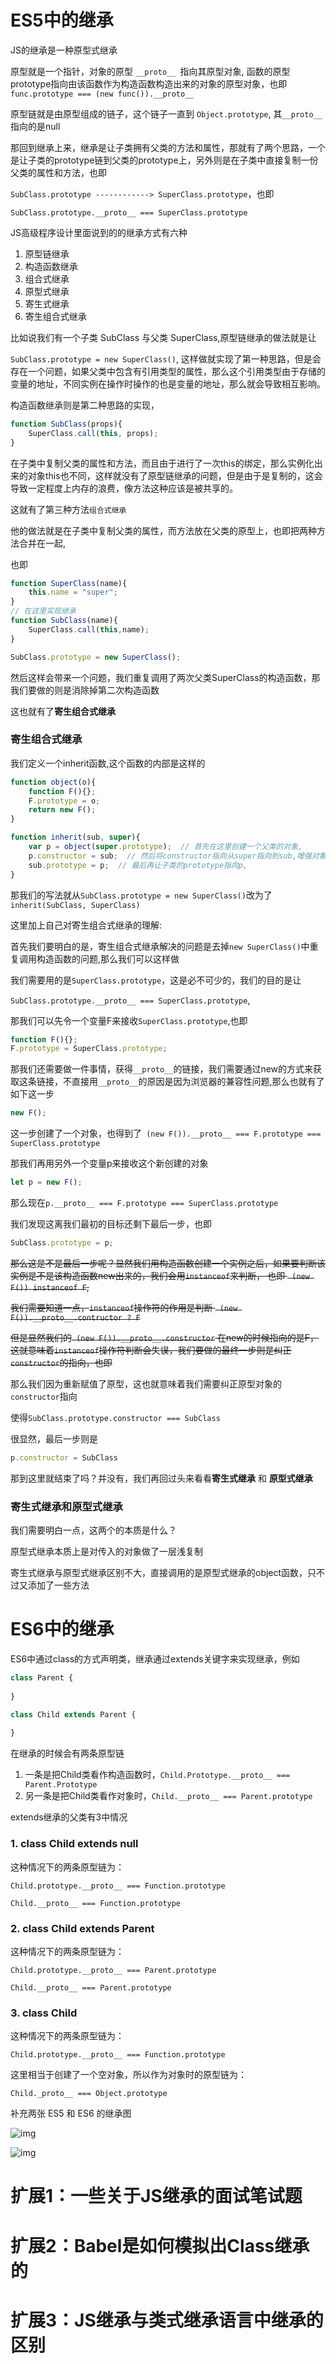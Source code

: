 # ES5中的继承 

JS的继承是一种原型式继承

原型就是一个指针，对象的原型 `__proto__ `指向其原型对象, 函数的原型prototype指向由该函数作为构造函数构造出来的对象的原型对象，也即`func.prototype === (new func()).__proto__`

原型链就是由原型组成的链子，这个链子一直到 `Object.prototype`, 其`__proto__`指向的是null

那回到继承上来，继承是让子类拥有父类的方法和属性，那就有了两个思路，一个是让子类的prototype链到父类的prototype上，另外则是在子类中直接复制一份父类的属性和方法，也即

`SubClass.prototype ------------> SuperClass.prototype`，也即

`SubClass.prototype.__proto__ === SuperClass.prototype`

JS高级程序设计里面说到的的继承方式有六种

1. 原型链继承
2. 构造函数继承
3. 组合式继承
4. 原型式继承
5. 寄生式继承
6. 寄生组合式继承

比如说我们有一个子类 SubClass 与父类 SuperClass,原型链继承的做法就是让

`SubClass.prototype = new SuperClass()`, 这样做就实现了第一种思路，但是会存在一个问题，如果父类中包含有引用类型的属性，那么这个引用类型由于存储的变量的地址，不同实例在操作时操作的也是变量的地址，那么就会导致相互影响。

构造函数继承则是第二种思路的实现，

``` javascript
function SubClass(props){
    SuperClass.call(this, props);
}
```

在子类中复制父类的属性和方法，而且由于进行了一次this的绑定，那么实例化出来的对象this也不同，这样就没有了原型链继承的问题，但是由于是复制的，这会导致一定程度上内存的浪费，像方法这种应该是被共享的。

这就有了第三种方法`组合式继承`

他的做法就是在子类中复制父类的属性，而方法放在父类的原型上，也即把两种方法合并在一起,

也即

``` javascript
function SuperClass(name){
    this.name = "super";
}
// 在这里实现继承
function SubClass(name){
    SuperClass.call(this,name);
}

SubClass.prototype = new SuperClass();


```

然后这样会带来一个问题，我们重复调用了两次父类SuperClass的构造函数，那我们要做的则是消除掉第二次构造函数

这也就有了**寄生组合式继承**

### 寄生组合式继承

我们定义一个inherit函数,这个函数的内部是这样的

``` javascript
function object(o){
    function F(){};
    F.prototype = o;
    return new F();
}

function inherit(sub, super){
    var p = object(super.prototype);  // 首先在这里创建一个父类的对象, 
    p.constructor = sub;  // 然后将constructor指向从super指向到sub,增强对象
    sub.prototype = p;  // 最后再让子类的prototype指向p, 
}

```

那我们的写法就从`SubClass.prototype = new SuperClass()`改为了 `inherit(SubClass, SuperClass)`

这里加上自己对寄生组合式继承的理解:

首先我们要明白的是，寄生组合式继承解决的问题是去掉`new SuperClass()`中重复调用构造函数的问题,那么我们可以这样做

我们需要用的是`SuperClass.prototype`，这是必不可少的，我们的目的是让

`SubClass.prototype.__proto__ === SuperClass.prototype`,

那我们可以先令一个变量F来接收`SuperClass.prototype`,也即

``` javascript
function F(){};
F.prototype = SuperClass.prototype;
```

那我们还需要做一件事情，获得`__proto__`的链接，我们需要通过new的方式来获取这条链接，不直接用`__proto__`的原因是因为浏览器的兼容性问题,那么也就有了如下这一步

``` javascript
new F();
```

这一步创建了一个对象，也得到了` (new F()).__proto__ === F.prototype === SuperClass.prototype`

那我们再用另外一个变量p来接收这个新创建的对象

``` javascript
let p = new F();
```

那么现在` p.__proto__ === F.prototype === SuperClass.prototype `

我们发现这离我们最初的目标还剩下最后一步，也即

``` javascript
SubClass.prototype = p;
```

~~那么这是不是最后一步呢？显然我们用构造函数创建一个实例之后，如果要判断该实例是不是该构造函数new出来的，我们会用`instanceof`来判断， 也即 ` (new F()) instanceof F`,~~

~~我们需要知道一点，`instanceof`操作符的作用是判断 `  (new F()).__proto__.contructor ? F `~~

~~但是显然我们的` (new F()).__proto__.constructor` 在new的时候指向的是F，这就意味着`instanceof`操作符判断会失误，我们要做的最终一步则是纠正`constructor`的指向，也即~~

那么我们因为重新赋值了原型，这也就意味着我们需要纠正原型对象的`constructor`指向

使得`SubClass.prototype.constructor === SubClass`

很显然，最后一步则是

``` javascript
p.constructor = SubClass
```

那到这里就结束了吗？并没有，我们再回过头来看看**寄生式继承** 和  **原型式继承**

### 寄生式继承和原型式继承

我们需要明白一点，这两个的本质是什么？

原型式继承本质上是对传入的对象做了一层浅复制

寄生式继承与原型式继承区别不大，直接调用的是原型式继承的object函数，只不过又添加了一些方法

# ES6中的继承

ES6中通过class的方式声明类，继承通过extends关键字来实现继承，例如

```javascript
class Parent {
    
}

class Child extends Parent {
    
}
```



在继承的时候会有两条原型链

1. 一条是把Child类看作构造函数时，`Child.Prototype.__proto__ === Parent.Prototype`
2. 另一条是把Child类看作对象时，`Child.__proto__ === Parent.prototype`



extends继承的父类有3中情况

### 1. class Child extends null 

这种情况下的两条原型链为：

`Child.prototype.__proto__ === Function.prototype`

`Child.__proto__ === Function.prototype`

### 2. class Child extends Parent

这种情况下的两条原型链为：

`Child.prototype.__proto__ === Parent.prototype`

`Child.__proto__ === Parent.prototype`

### 3. class Child

这种情况下的两条原型链为：

`Child.prototype.__proto__ === Function.prototype`

这里相当于创建了一个空对象，所以作为对象时的原型链为：

`Child._proto__ === Object.prototype`

补充两张 ES5 和 ES6 的继承图

![img](http://img.keenwon.com/2016/03/20160314212504_39150.png)



![img](http://img.keenwon.com/2016/01/20160116201909_44777.png)

# 扩展1：一些关于JS继承的面试笔试题



# 扩展2：Babel是如何模拟出Class继承的



# 扩展3：JS继承与类式继承语言中继承的区别

